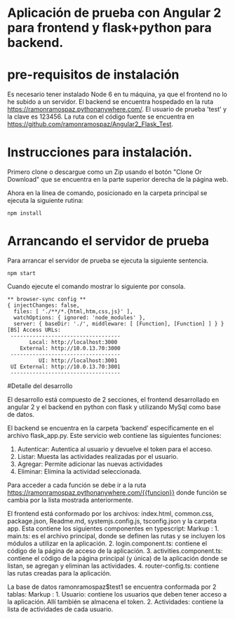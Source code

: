 # Aplicación de prueba con Angular 2 para frontend y flask+python para backend.

# pre-requisitos de instalación

Es necesario tener instalado Node 6 en tu máquina, ya que el frontend no lo he subido a un servidor. 
El backend se encuentra hospedado en la ruta https://ramonramospaz.pythonanywhere.com/. El usuario de prueba 'test' y la clave es 123456. La ruta con el código fuente se encuentra en https://github.com/ramonramospaz/Angular2_Flask_Test.

# Instrucciones para instalación.

Primero clone o descargue como un Zip usando el botón "Clone Or Download" que se encuentra en la parte superior derecha de la página web.

Ahora en la línea de comando, posicionado en la carpeta principal se ejecuta la siguiente rutina:

    npm install
    
# Arrancando el servidor de prueba

Para arrancar el servidor de prueba se ejecuta la siguiente sentencia.

	npm start

Cuando ejecute el comando mostrar lo siguiente por consola.

```
** browser-sync config **
{ injectChanges: false,
  files: [ './**/*.{html,htm,css,js}' ],
  watchOptions: { ignored: 'node_modules' },
  server: { baseDir: './', middleware: [ [Function], [Function] ] } }
[BS] Access URLs:
 -----------------------------------
       Local: http://localhost:3000
    External: http://10.0.13.70:3000
 -----------------------------------
          UI: http://localhost:3001
 UI External: http://10.0.13.70:3001
 -----------------------------------
```

#Detalle del desarrollo

El desarrollo está compuesto de 2 secciones, el frontend desarrollado en angular 2 y el backend en python con flask y utilizando MySql como base de datos.

El backend se encuentra en la carpeta ‘backend’ específicamente en el archivo flask_app.py. Este servicio web contiene las siguientes funciones:
1) Autenticar: Autentica al usuario y devuelve el token para el acceso.
2) Listar: Muesta las actividades realizadas por el usuario.
3) Agregar: Permite adicionar las nuevas actividades
4) Eliminar: Elimina la actividad seleccionada.

Para acceder a cada función se debe ir a la ruta https://ramonramospaz.pythonanywhere.com/{{funcion}} donde función se cambia por la lista mostrada anteriormente.

El frontend está conformado por los archivos: index.html, common.css, package.json, Readme.md, systemjs.config.js, tsconfig.json y la carpeta app. Esta contiene los siguientes componentes en typescript:
Markup : 1. main.ts: es el archivo principal, donde se definen las rutas y se incluyen los módulos a utilizar en la aplicación.
         2. login.component.ts: contiene el código de la página de acceso de la aplicación.
         3. activities.component.ts: contiene el código de la página principal (y única) de la aplicación donde se listan, se agregan y eliminan las actividades.
         4. router-config.ts: contiene las rutas creadas para la aplicación.

La base de datos ramonramospaz$test1 se encuentra conformada por 2 tablas:
Markup :
         1.	Usuario: contiene los usuarios que deben tener acceso a la aplicación. Allí también se almacena el token.
         2.	Actividades: contiene la lista de actividades de cada usuario.





